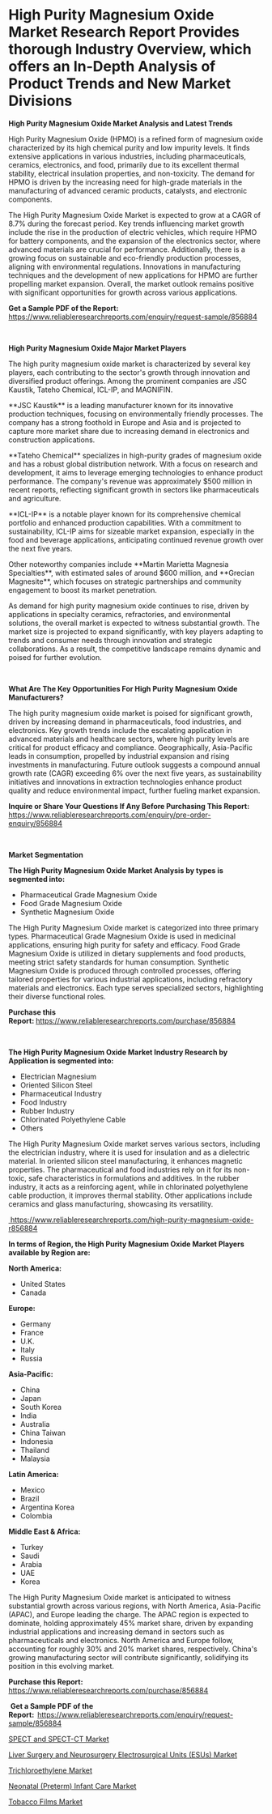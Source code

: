<p><h1>High Purity Magnesium Oxide Market Research Report Provides thorough Industry Overview, which offers an In-Depth Analysis of Product Trends and New Market Divisions</h1></p><p><strong>High Purity Magnesium Oxide Market Analysis and Latest Trends</strong></p>
<p><p>High Purity Magnesium Oxide (HPMO) is a refined form of magnesium oxide characterized by its high chemical purity and low impurity levels. It finds extensive applications in various industries, including pharmaceuticals, ceramics, electronics, and food, primarily due to its excellent thermal stability, electrical insulation properties, and non-toxicity. The demand for HPMO is driven by the increasing need for high-grade materials in the manufacturing of advanced ceramic products, catalysts, and electronic components.</p><p>The High Purity Magnesium Oxide Market is expected to grow at a CAGR of 8.7% during the forecast period. Key trends influencing market growth include the rise in the production of electric vehicles, which require HPMO for battery components, and the expansion of the electronics sector, where advanced materials are crucial for performance. Additionally, there is a growing focus on sustainable and eco-friendly production processes, aligning with environmental regulations. Innovations in manufacturing techniques and the development of new applications for HPMO are further propelling market expansion. Overall, the market outlook remains positive with significant opportunities for growth across various applications.</p></p>
<p><strong>Get a Sample PDF of the Report:&nbsp;</strong> <a href="https://www.reliableresearchreports.com/enquiry/request-sample/856884?utm_campaign=3&utm_medium=2&utm_source=Github&utm_content=ia&utm_term=09112024&utm_id=high-purity-magnesium-oxide">https://www.reliableresearchreports.com/enquiry/request-sample/856884</a></p>
<p>&nbsp;</p>
<p><strong>High Purity Magnesium Oxide Major Market Players</strong></p>
<p><p>The high purity magnesium oxide market is characterized by several key players, each contributing to the sector's growth through innovation and diversified product offerings. Among the prominent companies are JSC Kaustik, Tateho Chemical, ICL-IP, and MAGNIFIN.</p><p>**JSC Kaustik** is a leading manufacturer known for its innovative production techniques, focusing on environmentally friendly processes. The company has a strong foothold in Europe and Asia and is projected to capture more market share due to increasing demand in electronics and construction applications.</p><p>**Tateho Chemical** specializes in high-purity grades of magnesium oxide and has a robust global distribution network. With a focus on research and development, it aims to leverage emerging technologies to enhance product performance. The company's revenue was approximately $500 million in recent reports, reflecting significant growth in sectors like pharmaceuticals and agriculture.</p><p>**ICL-IP** is a notable player known for its comprehensive chemical portfolio and enhanced production capabilities. With a commitment to sustainability, ICL-IP aims for sizeable market expansion, especially in the food and beverage applications, anticipating continued revenue growth over the next five years.</p><p>Other noteworthy companies include **Martin Marietta Magnesia Specialties**, with estimated sales of around $600 million, and **Grecian Magnesite**, which focuses on strategic partnerships and community engagement to boost its market penetration.</p><p>As demand for high purity magnesium oxide continues to rise, driven by applications in specialty ceramics, refractories, and environmental solutions, the overall market is expected to witness substantial growth. The market size is projected to expand significantly, with key players adapting to trends and consumer needs through innovation and strategic collaborations. As a result, the competitive landscape remains dynamic and poised for further evolution.</p></p>
<p>&nbsp;</p>
<p><strong>What Are The Key Opportunities For High Purity Magnesium Oxide Manufacturers?</strong></p>
<p><p>The high purity magnesium oxide market is poised for significant growth, driven by increasing demand in pharmaceuticals, food industries, and electronics. Key growth trends include the escalating application in advanced materials and healthcare sectors, where high purity levels are critical for product efficacy and compliance. Geographically, Asia-Pacific leads in consumption, propelled by industrial expansion and rising investments in manufacturing. Future outlook suggests a compound annual growth rate (CAGR) exceeding 6% over the next five years, as sustainability initiatives and innovations in extraction technologies enhance product quality and reduce environmental impact, further fueling market expansion.</p></p>
<p><strong>Inquire or Share Your Questions If Any Before Purchasing This Report:</strong> <a href="https://www.reliableresearchreports.com/enquiry/pre-order-enquiry/856884?utm_campaign=3&utm_medium=2&utm_source=Github&utm_content=ia&utm_term=09112024&utm_id=high-purity-magnesium-oxide">https://www.reliableresearchreports.com/enquiry/pre-order-enquiry/856884</a></p>
<p>&nbsp;</p>
<p><strong>Market Segmentation</strong></p>
<p><strong>The High Purity Magnesium Oxide Market Analysis by types is segmented into:</strong></p>
<p><ul><li>Pharmaceutical Grade Magnesium Oxide</li><li>Food Grade Magnesium Oxide</li><li>Synthetic Magnesium Oxide</li></ul></p>
<p><p>The High Purity Magnesium Oxide market is categorized into three primary types. Pharmaceutical Grade Magnesium Oxide is used in medicinal applications, ensuring high purity for safety and efficacy. Food Grade Magnesium Oxide is utilized in dietary supplements and food products, meeting strict safety standards for human consumption. Synthetic Magnesium Oxide is produced through controlled processes, offering tailored properties for various industrial applications, including refractory materials and electronics. Each type serves specialized sectors, highlighting their diverse functional roles.</p></p>
<p><strong>Purchase this Report:&nbsp;</strong><a href="https://www.reliableresearchreports.com/purchase/856884?utm_campaign=3&utm_medium=2&utm_source=Github&utm_content=ia&utm_term=09112024&utm_id=high-purity-magnesium-oxide">https://www.reliableresearchreports.com/purchase/856884</a></p>
<p>&nbsp;</p>
<p><strong>The High Purity Magnesium Oxide Market Industry Research by Application is segmented into:</strong></p>
<p><ul><li>Electrician Magnesium</li><li>Oriented Silicon Steel</li><li>Pharmaceutical Industry</li><li>Food Industry</li><li>Rubber Industry</li><li>Chlorinated Polyethylene Cable</li><li>Others</li></ul></p>
<p><p>The High Purity Magnesium Oxide market serves various sectors, including the electrician industry, where it is used for insulation and as a dielectric material. In oriented silicon steel manufacturing, it enhances magnetic properties. The pharmaceutical and food industries rely on it for its non-toxic, safe characteristics in formulations and additives. In the rubber industry, it acts as a reinforcing agent, while in chlorinated polyethylene cable production, it improves thermal stability. Other applications include ceramics and glass manufacturing, showcasing its versatility.</p></p>
<p><a href="https://www.reliableresearchreports.com/high-purity-magnesium-oxide-r856884?utm_campaign=3&utm_medium=2&utm_source=Github&utm_content=ia&utm_term=09112024&utm_id=high-purity-magnesium-oxide">&nbsp;https://www.reliableresearchreports.com/high-purity-magnesium-oxide-r856884</a></p>
<p><strong>In terms of Region, the High Purity Magnesium Oxide Market Players available by Region are:</strong></p>
<p>
    <p> <strong> North America: </strong>
        <ul>
            <li>United States</li>
            <li>Canada</li>
        </ul>
        </p> 
    <p> <strong> Europe: </strong>
        <ul>
            <li>Germany</li>
            <li>France</li>
            <li>U.K.</li>
            <li>Italy</li>
            <li>Russia</li>
        </ul>
        </p> 
    <p> <strong> Asia-Pacific: </strong>
        <ul>
            <li>China</li>
            <li>Japan</li>
            <li>South Korea</li>
            <li>India</li>
            <li>Australia</li>
            <li>China Taiwan</li>
            <li>Indonesia</li>
            <li>Thailand</li>
            <li>Malaysia</li>
        </ul>
        </p> 
    <p> <strong> Latin America: </strong>
        <ul>
            <li>Mexico</li>
            <li>Brazil</li>
            <li>Argentina Korea</li>
            <li>Colombia</li>
        </ul>
        </p> 
    <p> <strong> Middle East & Africa: </strong>
        <ul>
            <li>Turkey</li>
            <li>Saudi</li>
            <li>Arabia</li>
            <li>UAE</li>
            <li>Korea</li>
        </ul>
    </p>
    </p>
<p><p>The High Purity Magnesium Oxide market is anticipated to witness substantial growth across various regions, with North America, Asia-Pacific (APAC), and Europe leading the charge. The APAC region is expected to dominate, holding approximately 45% market share, driven by expanding industrial applications and increasing demand in sectors such as pharmaceuticals and electronics. North America and Europe follow, accounting for roughly 30% and 20% market shares, respectively. China's growing manufacturing sector will contribute significantly, solidifying its position in this evolving market.</p></p>
<p><strong>Purchase this Report: </strong><a href="https://www.reliableresearchreports.com/purchase/856884?utm_campaign=3&utm_medium=2&utm_source=Github&utm_content=ia&utm_term=09112024&utm_id=high-purity-magnesium-oxide">https://www.reliableresearchreports.com/purchase/856884</a></p>
<p>&nbsp;<strong>Get a Sample PDF of the Report:&nbsp;&nbsp;</strong><a href="https://www.reliableresearchreports.com/enquiry/request-sample/856884?utm_campaign=3&utm_medium=2&utm_source=Github&utm_content=ia&utm_term=09112024&utm_id=high-purity-magnesium-oxide">https://www.reliableresearchreports.com/enquiry/request-sample/856884</a></p>
<p><strong></strong></p>
<p><p><a href="https://issuu.com/reportprime-2/docs/spect-and-spect-ct-market-size-2030_a979b10a0ae93a?utm_campaign=3&utm_medium=2&utm_source=Github&utm_content=ia&utm_term=09112024&utm_id=high-purity-magnesium-oxide">SPECT and SPECT-CT Market</a></p><p><a href="https://issuu.com/reportprime-2/docs/liver-surgery-and-neurosurgery-elec_9993a1732e91dd?utm_campaign=3&utm_medium=2&utm_source=Github&utm_content=ia&utm_term=09112024&utm_id=high-purity-magnesium-oxide">Liver Surgery and Neurosurgery Electrosurgical Units (ESUs) Market</a></p><p><a href="https://github.com/lambertr3e8v/Market-Research-Report-List-1/blob/main/trichloroethylene-market.md?utm_campaign=3&utm_medium=2&utm_source=Github&utm_content=ia&utm_term=09112024&utm_id=high-purity-magnesium-oxide">Trichloroethylene Market</a></p><p><a href="https://issuu.com/reportprime-2/docs/neonatal-preterm-infant-care-market_de3d9a95a6205e?utm_campaign=3&utm_medium=2&utm_source=Github&utm_content=ia&utm_term=09112024&utm_id=high-purity-magnesium-oxide">Neonatal (Preterm) Infant Care Market</a></p><p><a href="https://github.com/RunaHaque64/Market-Research-Report-List-1/blob/main/tobacco-films-market.md?utm_campaign=3&utm_medium=2&utm_source=Github&utm_content=ia&utm_term=09112024&utm_id=high-purity-magnesium-oxide">Tobacco Films Market</a></p></p>